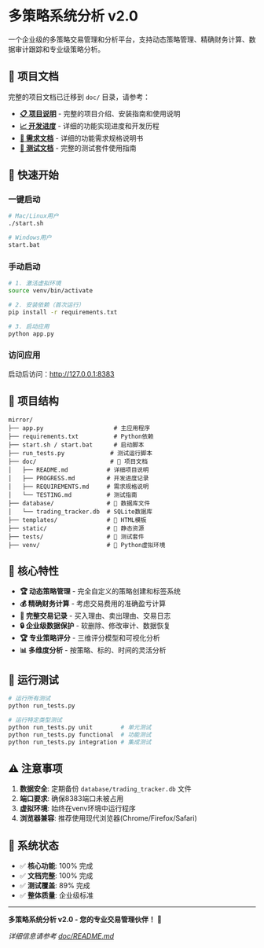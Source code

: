 # 多策略系统分析 v2.0

一个企业级的多策略交易管理和分析平台，支持动态策略管理、精确财务计算、数据审计跟踪和专业级策略分析。

## 📖 项目文档

完整的项目文档已迁移到 `doc/` 目录，请参考：

- **[📋 项目说明](doc/README.md)** - 完整的项目介绍、安装指南和使用说明
- **[📈 开发进度](doc/PROGRESS.md)** - 详细的功能实现进度和开发历程
- **[📝 需求文档](doc/REQUIREMENTS.md)** - 详细的功能需求规格说明书
- **[🧪 测试文档](doc/TESTING.md)** - 完整的测试套件使用指南

## 🚀 快速开始

### 一键启动

```bash
# Mac/Linux用户
./start.sh

# Windows用户
start.bat
```

### 手动启动

```bash
# 1. 激活虚拟环境
source venv/bin/activate

# 2. 安装依赖（首次运行）
pip install -r requirements.txt

# 3. 启动应用
python app.py
```

### 访问应用

启动后访问：http://127.0.0.1:8383

## 📁 项目结构

```
mirror/
├── app.py                    # 主应用程序
├── requirements.txt          # Python依赖
├── start.sh / start.bat      # 启动脚本
├── run_tests.py             # 测试运行脚本
├── doc/                     # 📖 项目文档
│   ├── README.md           # 详细项目说明
│   ├── PROGRESS.md         # 开发进度记录
│   ├── REQUIREMENTS.md     # 需求规格说明
│   └── TESTING.md          # 测试指南
├── database/               # 💾 数据库文件
│   └── trading_tracker.db  # SQLite数据库
├── templates/              # 🎨 HTML模板
├── static/                 # 🎯 静态资源
├── tests/                  # 🧪 测试套件
├── venv/                   # 🐍 Python虚拟环境
```

## 🎯 核心特性

- **🏆 动态策略管理** - 完全自定义的策略创建和标签系统
- **💰 精确财务计算** - 考虑交易费用的准确盈亏计算
- **📝 完整交易记录** - 买入理由、卖出理由、交易日志
- **🔒 企业级数据保护** - 软删除、修改审计、数据恢复
- **🏆 专业策略评分** - 三维评分模型和可视化分析
- **📊 多维度分析** - 按策略、标的、时间的灵活分析

## 🧪 运行测试

```bash
# 运行所有测试
python run_tests.py

# 运行特定类型测试
python run_tests.py unit        # 单元测试
python run_tests.py functional  # 功能测试
python run_tests.py integration # 集成测试
```

## ⚠️ 注意事项

1. **数据安全**: 定期备份 `database/trading_tracker.db` 文件
2. **端口要求**: 确保8383端口未被占用
3. **虚拟环境**: 始终在venv环境中运行程序
4. **浏览器兼容**: 推荐使用现代浏览器(Chrome/Firefox/Safari)

## 🎉 系统状态

- ✅ **核心功能**: 100% 完成
- ✅ **文档完整**: 100% 完成
- ✅ **测试覆盖**: 89% 完成
- ✅ **整体质量**: 企业级标准

---

**多策略系统分析 v2.0 - 您的专业交易管理伙伴！** 🚀

*详细信息请参考 [doc/README.md](doc/README.md)*